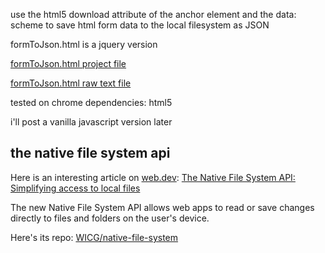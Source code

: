 use the html5 download attribute of the anchor element and the data: scheme to save html form data to the local filesystem as JSON

formToJson.html is a jquery version

[formToJson.html project file](https://github.com/0x90909090/browserSaveFile/blob/master/formToJson.html)

[formToJson.html raw text file](https://raw.githubusercontent.com/0x90909090/browserSaveFile/master/formToJson.html)

tested on chrome
dependencies: html5

i'll post a vanilla javascript version later

## the native file system api

Here is an interesting article on [web.dev](https://web.dev): [The Native File System API: Simplifying access to local files](https://web.dev/native-file-system/)

The new Native File System API allows web apps to read or save changes directly to files and folders on the user's device.

Here's its repo: [WICG/native-file-system](https://github.com/WICG/native-file-system)
